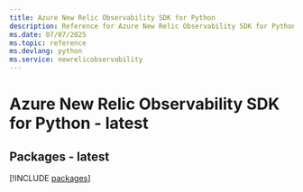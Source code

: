 ```yaml
---
title: Azure New Relic Observability SDK for Python
description: Reference for Azure New Relic Observability SDK for Python
ms.date: 07/07/2025
ms.topic: reference
ms.devlang: python
ms.service: newrelicobservability
---
```

# Azure New Relic Observability SDK for Python - latest
## Packages - latest
[!INCLUDE [packages](new-relic-observability-index.md)]